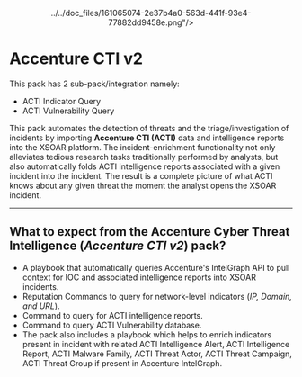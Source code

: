 <p align="center">
../../doc_files/161065074-2e37b4a0-563d-441f-93e4-77882dd9458e.png"/> 
</p>



# **Accenture CTI v2**
 
This pack has 2 sub-pack/integration namely:
- ACTI Indicator Query
- ACTI Vulnerability Query

This pack automates the detection of threats and the triage/investigation of incidents by importing **Accenture CTI (ACTI)** data and intelligence reports into the XSOAR platform. The incident-enrichment functionality not only alleviates tedious research tasks traditionally performed by analysts, but also automatically folds ACTI intelligence reports associated with a given incident into the incident. The result is a complete picture of what ACTI knows about any given threat the moment the analyst opens the XSOAR incident.
_____


## **What to expect from the Accenture Cyber Threat Intelligence (_Accenture CTI v2_) pack?**
- A playbook that automatically queries Accenture's IntelGraph API to pull context for IOC and associated intelligence reports into XSOAR incidents.
- Reputation Commands to query for network-level indicators (_IP, Domain, and URL_).
- Command to query for ACTI intelligence reports.
- Command to query ACTI Vulnerability database.
- The pack also includes a playbook which helps to enrich indicators present in incident with related ACTI Intelligence Alert, ACTI Intelligence Report, ACTI Malware Family, ACTI Threat Actor, ACTI Threat Campaign, ACTI Threat Group if present in Accenture IntelGraph.
